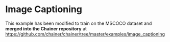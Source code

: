 # Image Captioning 

This example has been modified to train on the MSCOCO dataset and **merged into the Chainer repository** at
https://github.com/chainer/chainer/tree/master/examples/image_captioning
